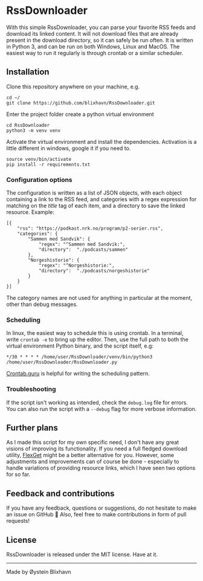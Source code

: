 # RssDownloader

With this simple RssDownloader, you can parse your favorite RSS feeds and download its linked content. It will not download files that are already present in the download directory, so it can safely be run often. It is written in Python 3, and can be run on both Windows, Linux and MacOS. The easiest way to run it regularly is through crontab or a similar scheduler. 

## Installation

Clone this repository anywhere on your machine, e.g.

    cd ~/
    git clone https://github.com/blixhavn/RssDownloader.git

Enter the project folder create a python virtual environment

    cd RssDownloader
    python3 -m venv venv

Activate the virtual environment and install the dependencies. Activation is a little different in windows, google it if you need to.

    source venv/bin/activate
    pip install -r requirements.txt



### Configuration options

The configuration is written as a list of JSON objects, with each object containing a link to the RSS feed, and categories with a regex expression for matching on the _title_ tag of each item, and a directory to save the linked resource. Example:

    [{
        "rss": "https://podkast.nrk.no/program/p2-serier.rss",
        "categories": {
            "Sammen med Sandvik": {
                "regex": "^Sammen med Sandvik:",
                "directory":  "./podcasts/sammen"
            },
            "Norgeshistorie": {
                "regex": "^Norgeshistorie:",
                "directory":  "./podcasts/norgeshistorie"
            }
        }
    }]

The category names are not used for anything in particular at the moment, other than debug messages.

### Scheduling

In linux, the easiest way to schedule this is using crontab. In a terminal, write `crontab -e` to bring up the editor. Then, use the full path to both the virtual environment Python binary, and the script itself, e.g:

    */30 * * * * /home/user/RssDownloader/venv/bin/python3 /home/user/RssDownloader/RssDownloader.py

[Crontab.guru](https://crontab.guru/) is helpful for writing the scheduling pattern.

### Troubleshooting

If the script isn't working as intended, check the `debug.log` file for errors. You can also run the script with a `--debug` flag for more verbose information.


## Further plans
As I made this script for my own specific need, I don't have any great visions of improving its functionality. If you need a full fledged download utility, [FlexGet](https://flexget.com/) might be a better alternative for you. However, some adjustments and improvements can of course be done - especially to handle variations of providing resource links, which I have seen two options for so far.


## Feedback and contributions
If you have any feedback, questions or suggestions, do not hesitate to make an issue on GitHub 🙂 Also, feel free to make contributions in form of pull requests!


## License 
RssDownloader is released under the MIT license. Have at it.

-----
Made by Øystein Blixhavn